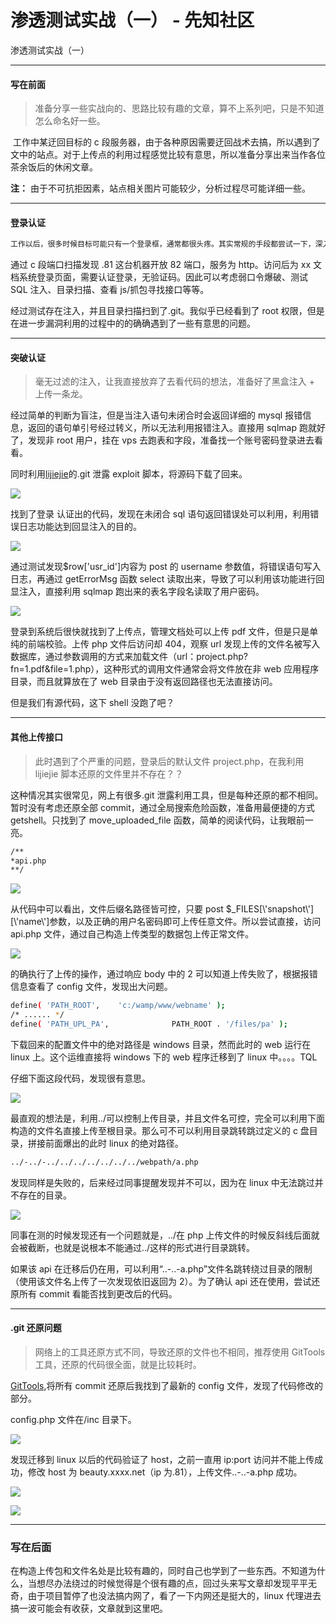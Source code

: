 

# 渗透测试实战（一） - 先知社区

渗透测试实战（一）

- - -

#### 写在前面

> 准备分享一些实战向的、思路比较有趣的文章，算不上系列吧，只是不知道怎么命名好一些。

​ 工作中某迂回目标的 c 段服务器，由于各种原因需要迂回战术去搞，所以遇到了文中的站点。对于上传点的利用过程感觉比较有意思，所以准备分享出来当作各位茶余饭后的休闲文章。

**注：** 由于不可抗拒因素，站点相关图片可能较少，分析过程尽可能详细一些。

- - -

#### 登录认证

```bash
工作以后，很多时候目标可能只有一个登录框，通常都很头疼。其实常规的手段都尝试一下，深入理解功能点、接口、数据传输形式等等，还是有可能突破的。希望在准备的一些实战总结文章中可以给各位提供一些思路。
```

通过 c 段端口扫描发现 .81 这台机器开放 82 端口，服务为 http。访问后为 xx 文档系统登录页面，需要认证登录，无验证码。因此可以考虑弱口令爆破、测试 SQL 注入、目录扫描、查看 js/抓包寻找接口等等。

经过测试存在注入，并且目录扫描扫到了.git。我似乎已经看到了 root 权限，但是在进一步漏洞利用的过程中的的确确遇到了一些有意思的问题。

- - -

#### 突破认证

> 毫无过滤的注入，让我直接放弃了去看代码的想法，准备好了黑盒注入 + 上传一条龙。

经过简单的判断为盲注，但是当注入语句未闭合时会返回详细的 mysql 报错信息，返回的语句单引号经过转义，所以无法利用报错注入。直接用 sqlmap 跑就好了，发现非 root 用户，挂在 vps 去跑表和字段，准备找一个账号密码登录进去看看。

同时利用[lijiejie](https://github.com/lijiejie/GitHack)的.git 泄露 exploit 脚本，将源码下载了回来。

[![](assets/1698900914-6036c39736c419e1c1322118e59f3a9a.png)](https://xzfile.aliyuncs.com/media/upload/picture/20200104015404-0839d450-2e52-1.png)

找到了登录 认证出的代码，发现在未闭合 sql 语句返回错误处可以利用，利用错误日志功能达到回显注入的目的。

[![](assets/1698900914-599eb5be98834ee52b82d5816f8ebf1d.png)](https://xzfile.aliyuncs.com/media/upload/picture/20200104015458-2817b97c-2e52-1.png)

通过测试发现$row\['usr\_id'\]内容为 post 的 username 参数值，将错误语句写入日志，再通过 getErrorMsg 函数 select 读取出来，导致了可以利用该功能进行回显注入，直接利用 sqlmap 跑出来的表名字段名读取了用户密码。

[![](assets/1698900914-028e346b0b8241db86665742d6f93c22.png)](https://xzfile.aliyuncs.com/media/upload/picture/20200104015542-422b788a-2e52-1.png)

登录到系统后很快就找到了上传点，管理文档处可以上传 pdf 文件，但是只是单纯的前端校验。上传 php 文件后访问却 404，观察 url 发现上传的文件名被写入数据库，通过参数调用的方式来加载文件（url：project.php?fn=1.pdf&file=1.php），这种形式的调用文件通常会将文件放在非 web 应用程序目录，而且就算放在了 web 目录由于没有返回路径也无法直接访问。

但是我们有源代码，这下 shell 没跑了吧？

- - -

#### 其他上传接口

> 此时遇到了个严重的问题，登录后的默认文件 project.php，在我利用 lijiejie 脚本还原的文件里并不存在？？

这种情况其实很常见，网上有很多.git 泄露利用工具，但是每种还原的都不相同。暂时没有考虑还原全部 commit，通过全局搜索危险函数，准备用最便捷的方式 getshell。只找到了 move\_uploaded\_file 函数，简单的阅读代码，让我眼前一亮。

```bash
/**
*api.php
**/
```

[![](assets/1698900914-b5f26d7839469b0530c37b8cfd1cc020.png)](https://xzfile.aliyuncs.com/media/upload/picture/20200104015749-8e0438be-2e52-1.png)

从代码中可以看出，文件后缀名路径皆可控，只要 post $\_FILES\[\\'snapshot\\'\]\[\\'name\\'\]参数，以及正确的用户名密码即可上传任意文件。所以尝试直接，访问 api.php 文件，通过自己构造上传类型的数据包上传正常文件。

[![](assets/1698900914-16136ce4f9b785914678c1c153adccd7.png)](https://xzfile.aliyuncs.com/media/upload/picture/20200104015825-a3b37648-2e52-1.png)

的确执行了上传的操作，通过响应 body 中的 2 可以知道上传失败了，根据报错信息查看了 config 文件，发现出大问题。

```bash
define( 'PATH_ROOT',    'c:/wamp/www/webname' );
/* ...... */
define( 'PATH_UPL_PA',              PATH_ROOT . '/files/pa' );
```

下载回来的配置文件中的绝对路径是 windows 目录，然而此时的 web 运行在 linux 上。这个运维直接将 windows 下的 web 程序迁移到了 linux 中。。。。TQL

仔细下面这段代码，发现很有意思。

[![](assets/1698900914-8f9d1bc39faeb5b9fd8573c8197a7af6.webp)](https://xzfile.aliyuncs.com/media/upload/picture/20200104015900-b8bdcd4a-2e52-1.webp)

最直观的想法是，利用../可以控制上传目录，并且文件名可控，完全可以利用下面构造的文件名直接上传至根目录。那么可不可以利用目录跳转跳过定义的 c 盘目录，拼接前面爆出的此时 linux 的绝对路径。

```bash
../-../-../../../../../../../webpath/a.php
```

发现同样是失败的，后来经过同事提醒发现并不可以，因为在 linux 中无法跳过并不存在的目录。

[![](assets/1698900914-e1404bba5f1b14b24b887518372f7b9e.png)](https://xzfile.aliyuncs.com/media/upload/picture/20200104020003-de0ca562-2e52-1.png)

同事在测的时候发现还有一个问题就是，../在 php 上传文件的时候反斜线后面就会被截断，也就是说根本不能通过../这样的形式进行目录跳转。

如果该 api 在迁移后仍在用，可以利用“..-..-a.php”文件名跳转绕过目录的限制（使用该文件名上传了一次发现依旧返回为 2）。为了确认 api 还在使用，尝试还原所有 commit 看能否找到更改后的代码。

- - -

#### .git 还原问题

> 网络上的工具还原方式不同，导致还原的文件也不相同，推荐使用 GitTools 工具，还原的代码很全面，就是比较耗时。

[GitTools](https://github.com/internetwache/GitTools),将所有 commit 还原后我找到了最新的 config 文件，发现了代码修改的部分。

config.php 文件在/inc 目录下。

[![](assets/1698900914-36ab6e0df04c47aada698a2121a58b9e.png)](https://xzfile.aliyuncs.com/media/upload/picture/20200104020210-29766934-2e53-1.png)

发现迁移到 linux 以后的代码验证了 host，之前一直用 ip:port 访问并不能上传成功，修改 host 为 beauty.xxxx.net（ip 为.81），上传文件..-..-a.php 成功。

[![](assets/1698900914-91dae7b812bbe112dbcca3504c128e42.png)](https://xzfile.aliyuncs.com/media/upload/picture/20200104020305-4a823b94-2e53-1.png)

[![](assets/1698900914-cdda02d4b9193d82095a6bf0a1a7331a.png)](https://xzfile.aliyuncs.com/media/upload/picture/20200104020332-5a8ae3f6-2e53-1.png)

- - -

### 写在后面

在构造上传包和文件名处是比较有趣的，同时自己也学到了一些东西。不知道为什么，当想尽办法绕过的时候觉得是个很有趣的点，回过头来写文章却发现平平无奇，由于项目暂停了也没法搞内网了，看了一下内网还是挺大的，linux 代理进去搞一波可能会有收获，文章就到这里吧。
